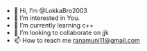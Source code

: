 - 👋 Hi, I’m @LokkaBro2003
- 👀 I’m interested in You.
- 🌱 I’m currently learning c++
- 💞️ I’m looking to collaborate on jjk
- 📫 How to reach me ranamuni11@gmail.com

<!---
LokkaBro2003/LokkaBro2003 is a ✨ special ✨ repository because its `README.md` (this file) appears on your GitHub profile.
You can click the Preview link to take a look at your changes.
--->
